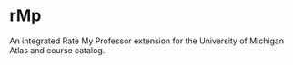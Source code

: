 # rMp
An integrated Rate My Professor extension for the University of Michigan Atlas and course catalog.

